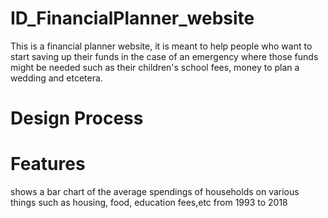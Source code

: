 # ID_FinancialPlanner_website
This is a financial planner website, it is meant to help people who want to start saving up their funds in the case of an emergency where those funds might be needed such as their children's school fees, money to plan a wedding and etcetera.

# Design Process

# Features
shows a bar chart of the average spendings of households on various things such as housing, food, education fees,etc from 1993 to 2018

